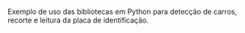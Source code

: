 Exemplo de uso das bibliotecas em Python para detecção de carros, recorte e leitura da placa de identificação.
